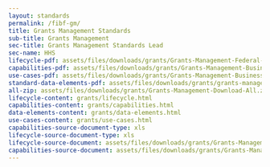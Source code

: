 ```yaml
---
layout: standards
permalink: /fibf-gm/
title: Grants Management Standards
sub-title: Grants Management
sec-title: Grants Management Standards Lead
sec-name: HHS
lifecycle-pdf: assets/files/downloads/grants/Grants-Management-Federal-Business-Lifecycle-version-2.0.xlsx
capabilities-pdf: assets/files/downloads/grants/Grants-Management-Business-Capabilities-version-2.0.xlsm
use-cases-pdf: assets/files/downloads/grants/Grants-Management-Business-Use-Cases.zip
standard-data-elements-pdf: assets/files/downloads/grants/grants-management-standard-data-elements-version-2.0.xlsm
all-zip: assets/files/downloads/grants/Grants-Management-Download-All.zip
lifecycle-content: grants/lifecycle.html
capabilities-content: grants/capabilities.html
data-elements-content: grants/data-elements.html
use-cases-content: grants/use-cases.html
capabilities-source-document-type: xls
lifecycle-source-document-type: xls
lifecycle-source-document: assets/files/downloads/grants/Grants-Management-Federal-Business-Lifecycle-version-2.0.xlsx
capabilities-source-document: assets/files/downloads/grants/Grants-Management-Business-Capabilities-version-2.0.xlsm
---
```

